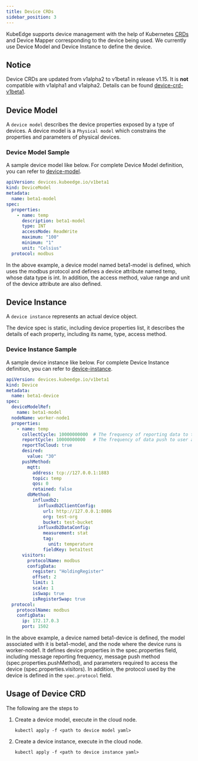 ```yaml
---
title: Device CRDs
sidebar_position: 3
---
```

KubeEdge supports device management with the help of Kubernetes [CRDs](https://kubernetes.io/docs/concepts/extend-kubernetes/api-extension/custom-resources/#customresourcedefinitions) and Device Mapper corresponding to the device being used.
We currently use Device Model and Device Instance to define the device.

## Notice
Device CRDs are updated from v1alpha2 to v1beta1 in release v1.15.
It is **not** compatible with v1alpha1 and v1alpha2.
Details can be found [device-crd-v1beta1](https://github.com/kubeedge/kubeedge/blob/master/docs/proposals/device-crd-v1beta1.md).

## Device Model

A `device model` describes the device properties exposed by a type of devices.
A device model is a `Physical model` which constrains the properties and parameters of physical devices.

### Device Model Sample
A sample device model like below. For complete Device Model definition, you can refer to [device-model](https://github.com/kubeedge/kubeedge/blob/master/build/crds/devices/devices_v1beta1_devicemodel.yaml).
```yaml
apiVersion: devices.kubeedge.io/v1beta1
kind: DeviceModel
metadata:
  name: beta1-model
spec:
  properties:
    - name: temp
      description: beta1-model
      type: INT
      accessMode: ReadWrite
      maximum: "100"
      minimum: "1"
      unit: "Celsius"
  protocol: modbus
```
In the above example, a device model named beta1-model is defined, which uses the modbus protocol and 
defines a device attribute named temp, whose data type is int. 
In addition, the access method, value range and unit of the device attribute are also defined.

## Device Instance

A `device instance` represents an actual device object.

The device spec is static, including device properties list, it describes the details of each property, including its name, type, access method.

### Device Instance Sample
A sample device instance like below. For complete Device Instance definition, you can refer to [device-instance](https://github.com/kubeedge/kubeedge/blob/master/build/crds/devices/devices_v1beta1_device.yaml).
```yaml
apiVersion: devices.kubeedge.io/v1beta1
kind: Device
metadata:
  name: beta1-device
spec:
  deviceModelRef:
    name: beta1-model
  nodeName: worker-node1
  properties:
    - name: temp
      collectCycle: 10000000000  # The frequency of reporting data to the cloud, once every 10 seconds
      reportCycle: 10000000000   # The frequency of data push to user applications or databases, once every 10 seconds
      reportToCloud: true
      desired:
        value: "30"
      pushMethod:
        mqtt:
          address: tcp://127.0.0.1:1883
          topic: temp
          qos: 0
          retained: false
        dbMethod:
          influxdb2:
            influxdb2ClientConfig:
              url: http://127.0.0.1:8086
              org: test-org
              bucket: test-bucket
            influxdb2DataConfig:
              measurement: stat
              tag:
                unit: temperature
              fieldKey: beta1test
      visitors:
        protocolName: modbus
        configData:
          register: "HoldingRegister"
          offset: 2
          limit: 1
          scale: 1
          isSwap: true
          isRegisterSwap: true
  protocol:
    protocolName: modbus
    configData:
      ip: 172.17.0.3
      port: 1502

```

In the above example, a device named beta1-device is defined, the model associated with it is beta1-model, 
and the node where the device runs is worker-node1. It defines device properties in the spec.properties field, 
including message reporting frequency, message push method (spec.properties.pushMethod), 
and parameters required to access the device (spec.properties.visitors). In addition, the protocol used 
by the device is defined in the `spec.protocol` field. 

## Usage of Device CRD

The following are the steps to

1. Create a device model, execute in the cloud node.

    ```shell
    kubectl apply -f <path to device model yaml>
    ```

2. Create a device instance, execute in the cloud node.
    
    ```shell
    kubectl apply -f <path to device instance yaml>
    ```

